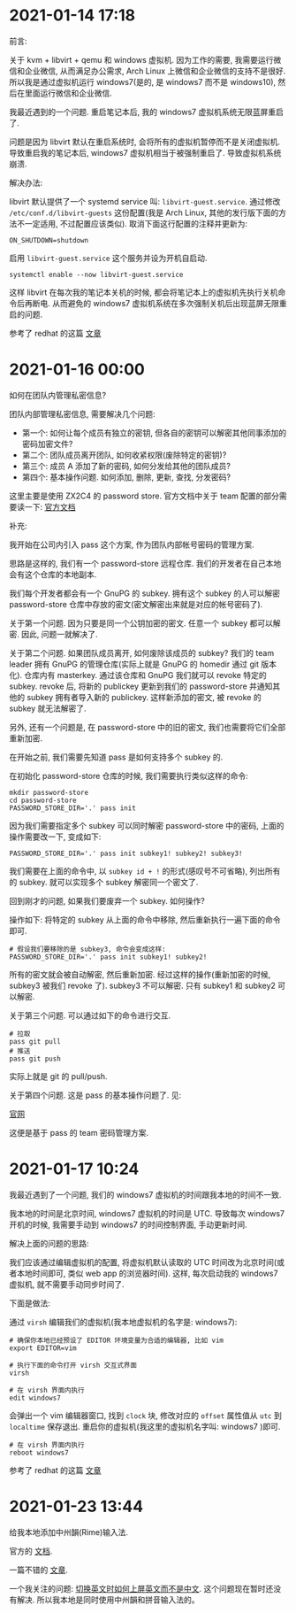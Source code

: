 # 2021-01-14 17:18

前言:

关于 kvm + libvirt + qemu 和 windows 虚拟机. 因为工作的需要,
我需要运行微信和企业微信, 从而满足办公需求, Arch Linux
上微信和企业微信的支持不是很好. 所以我是通过虚拟机运行 windows7(是的, 是
windows7 而不是 windows10), 然后在里面运行微信和企业微信.

我最近遇到的一个问题. 重启笔记本后, 我的 windows7 虚拟机系统无限蓝屏重启了.

问题是因为 libvirt 默认在重启系统时, 会将所有的虚拟机暂停而不是关闭虚拟机.
导致重启我的笔记本后, windows7 虚拟机相当于被强制重启了. 导致虚拟机系统崩溃.

解决办法:

libvirt 默认提供了一个 systemd service 叫: `libvirt-guest.service`. 通过修改
`/etc/conf.d/libvirt-guests` 这份配置(我是 Arch Linux,
其他的发行版下面的方法不一定适用, 不过配置应该类似).
取消下面这行配置的注释并更新为:

```
ON_SHUTDOWN=shutdown
```

 启用 `libvirt-guest.service` 这个服务并设为开机自启动.

```shell
systemctl enable --now libvirt-guest.service
```

这样 libvirt 在每次我的笔记本关机的时候,
都会将笔记本上的虚拟机先执行关机命令后再断电.  从而避免的 windows7
虚拟机系统在多次强制关机后出现蓝屏无限重启的问题.

参考了 redhat 的这篇
[文章](https://access.redhat.com/documentation/en-us/red_hat_enterprise_linux/7/html/virtualization_deployment_and_administration_guide/sect-shutting_down_rebooting_and_force_shutdown_of_a_guest_virtual_machine-manipulating_the_libvirt_guests_configuration_settings)

# 2021-01-16 00:00

如何在团队内管理私密信息?

团队内部管理私密信息, 需要解决几个问题:

- 第一个: 如何让每个成员有独立的密钥, 但各自的密钥可以解密其他同事添加的密码加密文件?
- 第二个: 团队成员离开团队, 如何收紧权限(废除特定的密钥)?
- 第三个: 成员 A 添加了新的密码, 如何分发给其他的团队成员?
- 第四个: 基本操作问题. 如何添加, 删除, 更新, 查找, 分发密码?

这里主要是使用 ZX2C4 的 password store. 官方文档中关于 team
配置的部分需要读一下: [官方文档](https://www.passwordstore.org/)

补充:

我开始在公司内引入 pass 这个方案, 作为团队内部帐号密码的管理方案.

思路是这样的, 我们有一个 password-store 远程仓库.
我们的开发者在自己本地会有这个仓库的本地副本.

我们每个开发者都会有一个 GnuPG 的 subkey. 拥有这个 subkey 的人可以解密
password-store 仓库中存放的密文(密文解密出来就是对应的帐号密码了).

关于第一个问题. 因为只要是同一个公钥加密的密文. 任意一个 subkey 都可以解密.
因此, 问题一就解决了.

关于第二个问题. 如果团队成员离开, 如何废除该成员的 subkey? 我们的 team leader
拥有 GnuPG 的管理仓库(实际上就是 GnuPG 的 homedir 通过 git 版本化).  仓库内有
masterkey. 通过该仓库和 GnuPG 我们就可以 revoke 特定的 subkey. revoke 后, 将新的
publickey 更新到我们的 password-store 并通知其他的 subkey 拥有者导入新的
publickey. 这样新添加的密文, 被 revoke 的 subkey 就无法解密了.

另外, 还有一个问题是, 在 password-store 中的旧的密文,
我们也需要将它们全部重新加密.

在开始之前, 我们需要先知道 pass 是如何支持多个 subkey 的.

在初始化 password-store 仓库的时候, 我们需要执行类似这样的命令:

```shell
mkdir password-store
cd password-store
PASSWORD_STORE_DIR='.' pass init
```

因为我们需要指定多个 subkey 可以同时解密 password-store 中的密码,
上面的操作需要改一下, 变成如下:

```shell
PASSWORD_STORE_DIR='.' pass init subkey1! subkey2! subkey3!
```

我们需要在上面的命令中, 以 `subkey id + !` 的形式(感叹号不可省略), 列出所有的
subkey.  就可以实现多个 subkey 解密同一个密文了.

回到刚才的问题, 如果我们要废弃一个 subkey. 如何操作?

操作如下: 将特定的 subkey 从上面的命令中移除, 然后重新执行一遍下面的命令即可.

```shell
# 假设我们要移除的是 subkey3, 命令会变成这样:
PASSWORD_STORE_DIR='.' pass init subkey1! subkey2!
```

所有的密文就会被自动解密, 然后重新加密. 经过这样的操作(重新加密的时候, subkey3
被我们 revoke 了). subkey3 不可以解密. 只有 subkey1 和 subkey2 可以解密.

关于第三个问题. 可以通过如下的命令进行交互.

```shell
# 拉取
pass git pull
# 推送
pass git push
```

实际上就是 git 的 pull/push.

关于第四个问题. 这是 pass 的基本操作问题了. 见:

[官网](https://www.passwordstore.org/)

这便是基于 pass 的 team 密码管理方案.

# 2021-01-17 10:24

我最近遇到了一个问题, 我们的 windows7 虚拟机的时间跟我本地的时间不一致.

我本地的时间是北京时间, windows7 虚拟机的时间是 UTC. 导致每次 windows7
开机的时候, 我需要手动到 windows7 的时间控制界面, 手动更新时间.

解决上面的问题的思路:

我们应该通过编辑虚拟机的配置, 将虚拟机默认读取的 UTC
时间改为北京时间(或者本地时间即可, 类似 web app 的浏览器时间). 这样,
每次启动我的 windows7 虚拟机, 就不需要手动同步时间了.

下面是做法:

通过 `virsh` 编辑我们的虚拟机(我本地虚拟机的名字是: windows7):

```shell
# 确保你本地已经预设了 EDITOR 环境变量为合适的编辑器, 比如 vim
export EDITOR=vim

# 执行下面的命令打开 virsh 交互式界面
virsh
```

```virsh
# 在 virsh 界面内执行
edit windows7
```

会弹出一个 vim 编辑器窗口, 找到 `clock` 块, 修改对应的 `offset` 属性值从 `utc`
到 `localtime` 保存退出. 重启你的虚拟机(我这里的虚拟机名字叫: windows7 )即可.

```virsh
# 在 virsh 界面内执行
reboot windows7
```

参考了 redhat 的这篇
[文章](https://access.redhat.com/documentation/en-us/red_hat_enterprise_linux/6/html/virtualization_administration_guide/sect-virtualization-tips_and_tricks-libvirt_managed_timers)

# 2021-01-23 13:44

给我本地添加中州韻(Rime)输入法.

官方的 [文档](https://github.com/rime/home/wiki).

一篇不错的 [文章](https://www.cnblogs.com/hellxz/p/10198540.html).

一个我关注的问题:
[切换英文时如何上屏英文而不是中文](https://github.com/rime/home/issues/111).
这个问题现在暂时还没有解决. 所以我本地是同时使用中州韻和拼音输入法的。
